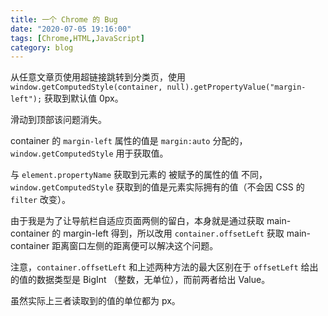 ```yaml
---
title: 一个 Chrome 的 Bug
date: "2020-07-05 19:16:00"
tags: [Chrome,HTML,JavaScript]
category: blog
---
```

从任意文章页使用超链接跳转到分类页，使用 `window.getComputedStyle(container, null).getPropertyValue("margin-left");` 获取到默认值 0px。

滑动到顶部该问题消失。

container 的 `margin-left` 属性的值是 `margin:auto` 分配的，`window.getComputedStyle` 用于获取值。

<!-- more -->

与 `element.propertyName` 获取到元素的 被赋予的属性的值 不同， `window.getComputedStyle`  获取到的值是元素实际拥有的值（不会因 CSS 的 `filter` 改变）。

由于我是为了让导航栏自适应页面两侧的留白，本身就是通过获取 main-container 的 margin-left 得到，所以改用 `container.offsetLeft` 获取 main-container 距离窗口左侧的距离便可以解决这个问题。

注意，`container.offsetLeft` 和上述两种方法的最大区别在于 `offsetLeft` 给出的值的数据类型是 BigInt （整数，无单位），而前两者给出 Value。

虽然实际上三者读取到的值的单位都为 px。
